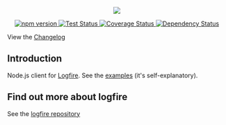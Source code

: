 <p align="center">
  <img src="http://s1.directupload.net/images/140606/yj7q5ftv.png" />
</p>
<p align="center">
  <a href="https://npm.im/logfire-client">
    <img src="http://img.shields.io/npm/v/logfire-client.svg?cb=2" alt="npm version" />
  </a>
  <a href="https://travis-ci.org/logfirejs/node-logfire">
    <img src="http://img.shields.io/travis/logfirejs/node-logfire.svg?cb=2" alt="Test Status" />
  </a>
  <a href="https://coveralls.io/r/logfirejs/node-logfire?branch=master">
    <img src="http://img.shields.io/coveralls/logfirejs/node-logfire/master.svg?cb=2" alt="Coverage Status" />
  </a>
  <a href="https://gemnasium.com/logfirejs/node-logfire">
    <img src="http://img.shields.io/gemnasium/logfirejs/node-logfire.svg?cb=2" alt="Dependency Status" />
  </a>
</p>

View the [Changelog](CHANGELOG.md)

## Introduction

Node.js client for [Logfire](http://github.com/logfirejs/logfire). See the [examples](/examples) (it's self-explanatory).

## Find out more about logfire

See the [logfire repository](http://github.com/logfirejs/logfire)

